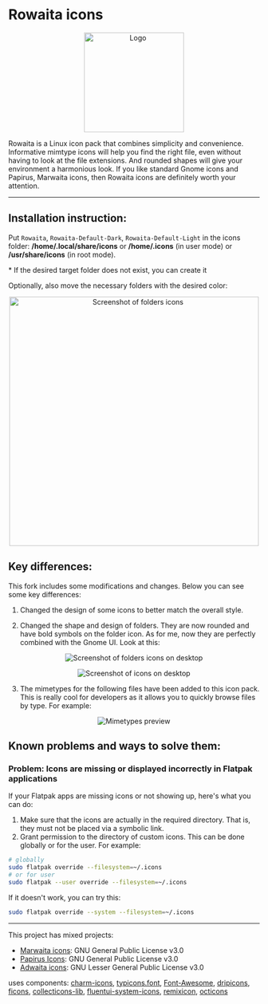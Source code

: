 # Rowaita icons

<p align="center">
    <img width=200 height=200 src="logo.png" alt="Logo">
</p>

Rowaita is a Linux icon pack that combines simplicity and convenience. Informative mimtype icons will help you find the right file, even without having to look at the file extensions. And rounded shapes will give your environment a harmonious look. If you like standard Gnome icons and Papirus, Marwaita icons, then Rowaita icons are definitely worth your attention. 
___

## Installation instruction:

Put `Rowaita`, `Rowaita-Default-Dark`, `Rowaita-Default-Light` in the icons folder:
**/home/.local/share/icons** or **/home/.icons** (in user mode) or **/usr/share/icons** (in root mode).

\* If the desired target folder does not exist, you can create it

Optionally, also move the necessary folders with the desired color: 
<p align="center">
    <img width=500 src="img/screenshot22.png" alt="Screenshot of folders icons">
</p>

## Key differences:

This fork includes some modifications and changes. Below you can see some key differences:

1) Changed the design of some icons to better match the overall style.

2) Changed the shape and design of folders. They are now rounded and have bold symbols on the folder icon. As for me, now they are perfectly combined with the Gnome UI. Look at this:

<p align="center">
    <img src="img/screenshot1.png" alt="Screenshot of folders icons on desktop">
</p>

<p align="center">
    <img src="img/screenshot3.png" alt="Screenshot of icons on desktop">
</p>

3) The mimetypes for the following files have been added to this icon pack. This is really cool for developers as it allows you to quickly browse files by type. For example:

<p align="center">
    <img src="img/icons_preview_11.png" alt="Mimetypes preview">
</p>

## Known problems and ways to solve them:
### Problem: Icons are missing or displayed incorrectly in Flatpak applications
If your Flatpak apps are missing icons or not showing up, here's what you can do:
1) Make sure that the icons are actually in the required directory. That is, they must not be placed via a symbolic link.
2) Grant permission to the directory of custom icons. This can be done globally or for the user. For example: 
```bash
# globally
sudo flatpak override --filesystem=~/.icons
# or for user
sudo flatpak --user override --filesystem=~/.icons
```
If it doesn't work, you can try this:
```bash
sudo flatpak override --system --filesystem=~/.icons
```
___

This project has mixed projects:

- [Marwaita icons](https://github.com/darkomarko42/Marwaita-Icons): GNU General Public License v3.0
- [Papirus Icons](https://github.com/PapirusDevelopmentTeam/papirus-icon-theme): GNU General Public License v3.0
- [Adwaita icons](https://gitlab.gnome.org/GNOME/adwaita-icon-theme): GNU Lesser General Public License v3.0

uses components:
[charm-icons](https://github.com/jaynewey/charm-icons), [typicons.font](https://github.com/stephenhutchings/typicons.font), [Font-Awesome](https://github.com/FortAwesome/Font-Awesome), [dripicons](https://github.com/amitjakhu/dripicons), [ficons](https://github.com/fiction-com/ficons), [collecticons-lib](https://github.com/developmentseed/collecticons-lib), [fluentui-system-icons](https://github.com/microsoft/fluentui-system-icons), [remixicon](https://github.com/Remix-Design/remixicon), [octicons](https://github.com/primer/octicons)
